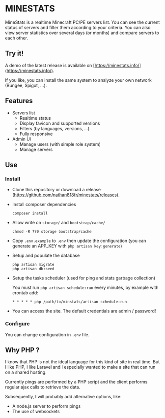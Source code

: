 # MINESTATS

MineStats is a realtime Minecraft PC/PE servers list.
You can see the current status of servers and filter them according to your criteria.
You can also view server statistics over several days (or months) and compare servers to each other.

## Try it!

A demo of the latest release is available on [https://minestats.info/](https://minestats.info/).

If you like, you can install the same system to analyze your own network (Bungee, Spigot, ...).

## Features

- Servers list
  - Realtime status
  - Display favicon and supported versions
  - Filters (by languages, versions, ...)
  - Fully responsive
- Admin UI
  - Manage users (with simple role system)
  - Manage servers


## Use

### Install

- Clone this repository or download a release (https://github.com/nathan818fr/minestats/releases).

- Install composer dependencies
  ```
  composer install
  ```
  
- Allow write on `storage/` and `bootstrap/cache/`
  ```
  chmod -R 770 storage bootstrap/cache
  ```
  
- Copy `.env.example` to `.env` then update the configuration
  (you can generate an APP_KEY with `php artisan key:generate`)

- Setup and populate the database
  ```
  php artisan migrate
  php artisan db:seed
  ```
  
- Setup the tasks scheduler (used for ping and stats garbage collection)

  You must run `php artisan schedule:run` every minutes, by example with crontab add:
  ```
  * * * * * php /path/to/minstats/artisan schedule:run
  ```
  
- You can access the site. The default credentials are admin / password!

### Configure

You can change configuration in `.env` file.

## Why PHP ?

I know that PHP is not the ideal language for this kind of site in real time.
But I like PHP, I like Laravel and I especially wanted to make a site that can run on a shared hosting.

Currently pings are performed by a PHP script and the client performs regular ajax calls to retrieve the data.

Subsequently, I will probably add alternative options, like:
- A node.js server to perform pings
- The use of websockets
